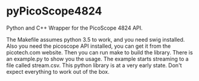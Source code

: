 # pyPicoScope4824
Python and C++ Wrapper for the PicoScope 4824 API.

The Makefile assumes python 3.5 to work, and you need swig installed. Also you need the picoscope API installed, you can get it from the picotech.com website.
Then you can run make to build the library.
There is an example.py to show you the usage. The example starts streaming to a file called stream.csv.
This python library is at a very early state. Don't expect everything to work out of the box.
